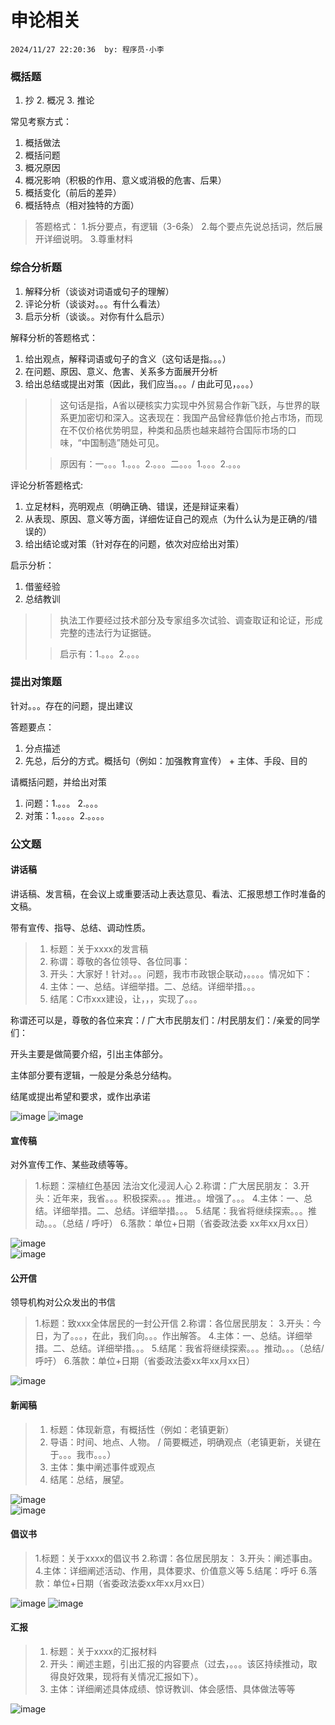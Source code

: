 # 申论相关
`2024/11/27 22:20:36  by: 程序员·小李`

### 概括题

1. 抄 2. 概况 3. 推论

常见考察方式：
1. 概括做法
2. 概括问题
3. 概况原因
4. 概况影响（积极的作用、意义或消极的危害、后果）
5. 概括变化（前后的差异）
6. 概括特点（相对独特的方面）


>答题格式：
>1.拆分要点，有逻辑（3-6条）
>2.每个要点先说总括词，然后展开详细说明。
>3.尊重材料


### 综合分析题

1. 解释分析（谈谈对词语或句子的理解）
2. 评论分析（谈谈对。。。有什么看法）
3. 启示分析（谈谈。。对你有什么启示）

解释分析的答题格式：
1. 给出观点，解释词语或句子的含义（这句话是指。。。）
2. 在问题、原因、意义、危害、关系多方面展开分析
3. 给出总结或提出对策（因此，我们应当。。。/ 由此可见，。。。）

> >这句话是指，A省以硬核实力实现中外贸易合作新飞跃，与世界的联系更加密切和深入。这表现在：我国产品曾经靠低价抢占市场，而现在不仅价格优势明显，种类和品质也越来越符合国际市场的口味，“中国制造”随处可见。
>
>>原因有：一。。。1.。。。2.。。。二。。。1.。。。2.。。。


评论分析答题格式:
1. 立足材料，亮明观点（明确正确、错误，还是辩证来看）
2. 从表现、原因、意义等方面，详细佐证自己的观点（为什么认为是正确的/错误的）
3. 给出结论或对策（针对存在的问题，依次对应给出对策）


启示分析：
1. 借鉴经验
2. 总结教训

>>执法工作要经过技术部分及专家组多次试验、调查取证和论证，形成完整的违法行为证据链。
>
>>启示有：1.。。。2.。。。


### 提出对策题

针对。。。存在的问题，提出建议

答题要点：
1. 分点描述
2. 先总，后分的方式。概括句（例如：加强教育宣传） + 主体、手段、目的


请概括问题，并给出对策

1. 问题：1.。。。 2.。。。
2. 对策：1.。。。。2.。。。。


### 公文题

#### 讲话稿

讲话稿、发言稿，在会议上或重要活动上表达意见、看法、汇报思想工作时准备的文稿。

带有宣传、指导、总结、调动性质。

> 1. 标题：关于xxxx的发言稿
> 2. 称谓：尊敬的各位领导、各位同事：
> 3. 开头：大家好！针对。。。问题，我市市政银企联动，。。。。情况如下：
> 4. 主体：一、总结。详细举措。二、总结。详细举措。。。
> 5. 结尾：C市xxx建设，让，，，实现了。。。

称谓还可以是，尊敬的各位来宾：/ 广大市民朋友们：/村民朋友们：/亲爱的同学们：

开头主要是做简要介绍，引出主体部分。

主体部分要有逻辑，一般是分条总分结构。

结尾或提出希望和要求，或作出承诺

![image](申论相关\03cb26c3-b106-4b6d-8872-9cb93a40b473.png) 
![image](申论相关\366cee4d-91d9-419a-84e9-e15651ccda71.png) 

#### 宣传稿

对外宣传工作、某些政绩等等。

>1.标题：深植红色基因 法治文化浸润人心
>2.称谓：广大居民朋友：
>3.开头：近年来，我省。。。积极探索。。。推进。。增强了。。。
>4.主体：一、总结。详细举措。二、总结。详细举措。。。
>5.结尾：我省将继续探索。。。推动。。。（总结 / 呼吁）
>6.落款：单位+日期（省委政法委  xx年xx月xx日）

![image](申论相关\ee0dcc45-a09b-4831-9b2b-4c63b92b6c6b.png)         
![image](申论相关\0843a650-c7c8-4434-9eda-c497c2cad1e9.png) 

#### 公开信

领导机构对公众发出的书信

>1.标题：致xxx全体居民的一封公开信
>2.称谓：各位居民朋友：
>3.开头：今日，为了。。。，在此，我们向。。。作出解答。
>4.主体：一、总结。详细举措。二、总结。详细举措。。。
>5.结尾：我省将继续探索。。。推动。。。（总结/呼吁）
>6.落款：单位+日期（省委政法委xx年xx月xx日）

![image](申论相关\7ee6b64e-d0aa-4a6c-a58c-82b6acbf9ef1.png) 

#### 新闻稿

>1. 标题：体现新意，有概括性（例如：老镇更新）
>2. 导语：时间、地点、人物。 / 简要概述，明确观点（老镇更新，关键在于。。。我市。。。）
>3. 主体：集中阐述事件或观点
>4. 结尾：总结，展望。

![image](申论相关\d4858c2a-303d-4a96-b927-f77ed73d3bfd.png)  
![image](申论相关\01776018-e288-45f3-b831-49eaca8bc70e.png) 

#### 倡议书

>1.标题：关于xxxx的倡议书
>2.称谓：各位居民朋友：
>3.开头：阐述事由。
>4.主体：详细阐述活动、作用，具体要求、价值意义等
>5.结尾：呼吁
>6.落款：单位+日期（省委政法委xx年xx月xx日）

![image](申论相关\bc481d06-4b4e-4fc4-91f2-d8e932d88275.png) 
![image](申论相关\207b3bb4-e680-4cf0-9366-92ff836003f8.png) 

#### 汇报

>1. 标题：关于xxxx的汇报材料
>2. 开头：阐述主题，引出汇报的内容要点（过去，。。。该区持续推动，取得良好效果，现将有关情况汇报如下）。
>3. 主体：详细阐述具体成绩、惊讶教训、体会感悟、具体做法等等

![image](申论相关\2cff6655-41c4-4afd-b3f6-e7d3362dfaac.png) 